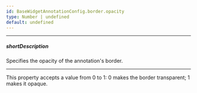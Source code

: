 ```yaml
---
id: BaseWidgetAnnotationConfig.border.opacity
type: Number | undefined
default: undefined
---
```

---
##### shortDescription
Specifies the opacity of the annotation's border.

---
This property accepts a value from 0 to 1: 0 makes the border transparent; 1 makes it opaque.